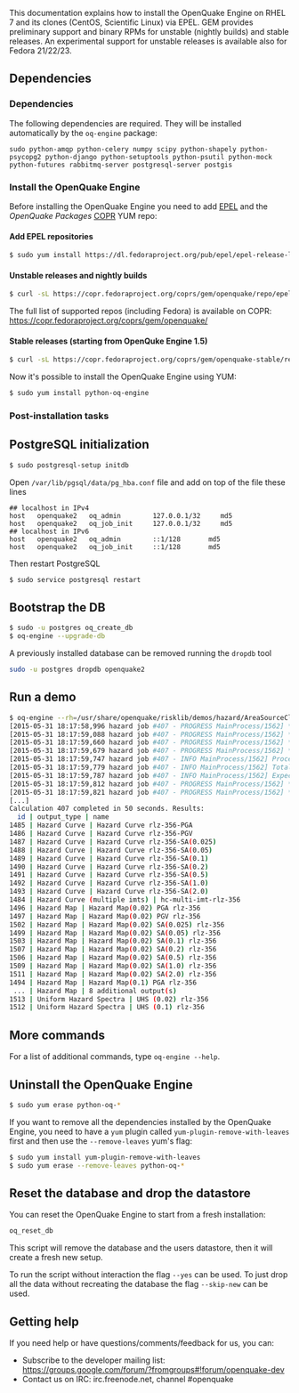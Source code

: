 This documentation explains how to install the OpenQuake Engine on RHEL 7 and its clones (CentOS, Scientific Linux) via EPEL. GEM provides preliminary support and binary RPMs for unstable (nightly builds) and stable releases. An experimental support for unstable releases is available also for Fedora 21/22/23.

## Dependencies

### Dependencies

The following dependencies are required. They will be installed automatically by the `oq-engine` package:

```
sudo python-amqp python-celery numpy scipy python-shapely python-psycopg2 python-django python-setuptools python-psutil python-mock python-futures rabbitmq-server postgresql-server postgis
```


### Install the OpenQuake Engine

Before installing the OpenQuake Engine you need to add [EPEL](https://fedoraproject.org/wiki/EPEL) and the _OpenQuake Packages_ [COPR](https://copr.fedoraproject.org/coprs/gem/openquake/) YUM repo:

#### Add EPEL repositories

```bash
$ sudo yum install https://dl.fedoraproject.org/pub/epel/epel-release-latest-7.noarch.rpm
```

#### Unstable releases and nightly builds

```bash
$ curl -sL https://copr.fedoraproject.org/coprs/gem/openquake/repo/epel-7/gem-openquake-epel-7.repo | sudo tee /etc/yum.repos.d/gem-openquake-epel-7.repo
```

The full list of supported repos (including Fedora) is available on COPR: https://copr.fedoraproject.org/coprs/gem/openquake/

#### Stable releases (starting from OpenQuke Engine 1.5)


```bash
$ curl -sL https://copr.fedoraproject.org/coprs/gem/openquake-stable/repo/epel-7/gem-openquake-stable-epel-7.repo | sudo tee /etc/yum.repos.d/gem-openquake-stable-epel-7.repo
```

Now it's possible to install the OpenQuake Engine using YUM:

```bash
$ sudo yum install python-oq-engine
```

### Post-installation tasks

## PostgreSQL initialization
```bash
$ sudo postgresql-setup initdb
```

Open `/var/lib/pgsql/data/pg_hba.conf` file and add on top of the file these lines
```
## localhost in IPv4
host   openquake2   oq_admin        127.0.0.1/32     md5
host   openquake2   oq_job_init     127.0.0.1/32     md5
## localhost in IPv6
host   openquake2   oq_admin        ::1/128       md5
host   openquake2   oq_job_init     ::1/128       md5
```
Then restart PostgreSQL
```bash
$ sudo service postgresql restart
```

## Bootstrap the DB
```bash
$ sudo -u postgres oq_create_db
$ oq-engine --upgrade-db
```
A previously installed database can be removed running the `dropdb` tool
```bash
sudo -u postgres dropdb openquake2
```

## Run a demo
```bash
$ oq-engine --rh=/usr/share/openquake/risklib/demos/hazard/AreaSourceClassicalPSHA/job.ini
[2015-05-31 18:17:58,996 hazard job #407 - PROGRESS MainProcess/1562] **  pre_executing (hazard)
[2015-05-31 18:17:59,088 hazard job #407 - PROGRESS MainProcess/1562] **  initializing sites
[2015-05-31 18:17:59,660 hazard job #407 - PROGRESS MainProcess/1562] **  initializing site collection
[2015-05-31 18:17:59,679 hazard job #407 - PROGRESS MainProcess/1562] **  initializing sources
[2015-05-31 18:17:59,747 hazard job #407 - INFO MainProcess/1562] Processed <TrtModel #0 Active Shallow Crust, 205 source(s), 1640 rupture(s)>
[2015-05-31 18:17:59,779 hazard job #407 - INFO MainProcess/1562] Total weight of the sources=41.0
[2015-05-31 18:17:59,787 hazard job #407 - INFO MainProcess/1562] Expected output size=416064.0
[2015-05-31 18:17:59,812 hazard job #407 - PROGRESS MainProcess/1562] **  executing (hazard)
[2015-05-31 18:17:59,821 hazard job #407 - PROGRESS MainProcess/1562] **  Submitting task compute_hazard_curves #1
[...]
Calculation 407 completed in 50 seconds. Results:
  id | output_type | name
1485 | Hazard Curve | Hazard Curve rlz-356-PGA
1486 | Hazard Curve | Hazard Curve rlz-356-PGV
1487 | Hazard Curve | Hazard Curve rlz-356-SA(0.025)
1488 | Hazard Curve | Hazard Curve rlz-356-SA(0.05)
1489 | Hazard Curve | Hazard Curve rlz-356-SA(0.1)
1490 | Hazard Curve | Hazard Curve rlz-356-SA(0.2)
1491 | Hazard Curve | Hazard Curve rlz-356-SA(0.5)
1492 | Hazard Curve | Hazard Curve rlz-356-SA(1.0)
1493 | Hazard Curve | Hazard Curve rlz-356-SA(2.0)
1484 | Hazard Curve (multiple imts) | hc-multi-imt-rlz-356
1496 | Hazard Map | Hazard Map(0.02) PGA rlz-356
1497 | Hazard Map | Hazard Map(0.02) PGV rlz-356
1502 | Hazard Map | Hazard Map(0.02) SA(0.025) rlz-356
1499 | Hazard Map | Hazard Map(0.02) SA(0.05) rlz-356
1503 | Hazard Map | Hazard Map(0.02) SA(0.1) rlz-356
1507 | Hazard Map | Hazard Map(0.02) SA(0.2) rlz-356
1506 | Hazard Map | Hazard Map(0.02) SA(0.5) rlz-356
1509 | Hazard Map | Hazard Map(0.02) SA(1.0) rlz-356
1511 | Hazard Map | Hazard Map(0.02) SA(2.0) rlz-356
1494 | Hazard Map | Hazard Map(0.1) PGA rlz-356
 ... | Hazard Map | 8 additional output(s)
1513 | Uniform Hazard Spectra | UHS (0.02) rlz-356
1512 | Uniform Hazard Spectra | UHS (0.1) rlz-356
```

## More commands
For a list of additional commands, type `oq-engine --help`.

## Uninstall the OpenQuake Engine
```bash
$ sudo yum erase python-oq-*
```
If you want to remove all the dependencies installed by the OpenQuake Engine, you need to have a `yum` plugin called `yum-plugin-remove-with-leaves` first and then use the `--remove-leaves` yum's flag:
```bash
$ sudo yum install yum-plugin-remove-with-leaves
$ sudo yum erase --remove-leaves python-oq-*
```
## Reset the database and drop the datastore
You can reset the OpenQuake Engine to start from a fresh installation:

```bash
oq_reset_db
```

This script will remove the database and the users datastore, then it will create a fresh new setup.

To run the script without interaction the flag `--yes` can be used. To just drop all the data without recreating the database the flag `--skip-new` can be used.

## Getting help
If you need help or have questions/comments/feedback for us, you can:
  * Subscribe to the developer mailing list: https://groups.google.com/forum/?fromgroups#!forum/openquake-dev
  * Contact us on IRC: irc.freenode.net, channel #openquake
